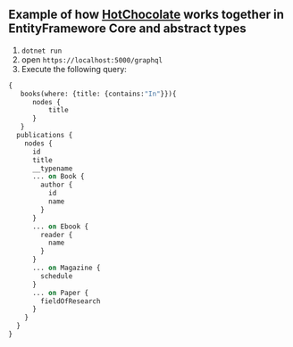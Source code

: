 
## Example of how [HotChocolate](https://chillicream.com) works together in EntityFramewore Core  and abstract types

1. `dotnet run`
2. open `https://localhost:5000/graphql`
3. Execute the following query:
```graphql
{
   books(where: {title: {contains:"In"}}){
      nodes {
          title
      }
   }
  publications {
    nodes {
      id
      title
      __typename
      ... on Book {
        author {
          id
          name
        }
      }
      ... on Ebook {
        reader {
          name
        }
      }
      ... on Magazine {
        schedule
      }
      ... on Paper {
        fieldOfResearch
      }
    }
  }
}
```